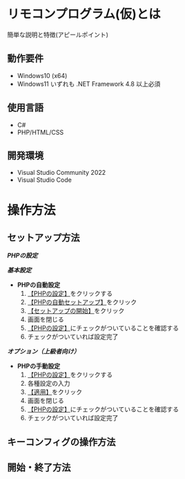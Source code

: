 # リモコンプログラム(仮)とは
簡単な説明と特徴(アピールポイント)
## 動作要件
- Windows10 (x64)
- Windows11
いずれも .NET Framework 4.8 以上必須
## 使用言語
- C#
- PHP/HTML/CSS
## 開発環境
- Visual Studio Community 2022
- Visual Studio Code
# 操作方法
## セットアップ方法
***PHPの設定***

***基本設定***
- **PHPの自動設定**
  1. <ins>【PHPの設定】</ins>をクリックする
  1. <ins>【PHPの自動セットアップ】</ins>をクリック
  1. <ins>【セットアップの開始】</ins>をクリック
  1. 画面を閉じる
  1. <ins>【PHPの設定】</ins>にチェックがついていることを確認する
  1. チェックがついていれば設定完了

***オプション（上級者向け）***
- **PHPの手動設定**
  1. <ins>【PHPの設定】</ins>をクリックする
  1. 各種設定の入力
  1. <ins>【適用】</ins>をクリック
  1. 画面を閉じる
  1. <ins>【PHPの設定】</ins>にチェックがついていることを確認する
  1. チェックがついていれば設定完了



## キーコンフィグの操作方法
## 開始・終了方法

